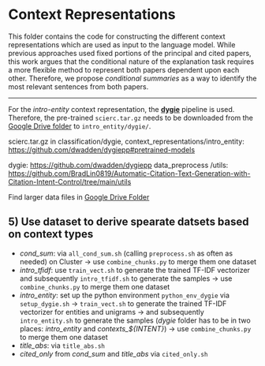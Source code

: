 # Context Representations

This folder contains the code for constructing the different context representations which are used as input to the language model. While previous approaches used fixed portions of the principal and cited papers, this work argues that the conditional nature of the explanation task requires a more flexible method to represent both papers dependent upon each other. Therefore, we propose *conditional summaries* as a way to identify the most relevant sentences from both papers.

______
For the *intro-entity* context representation, the [**dygie**](https://github.com/dwadden/dygiepp) pipeline is used. Therefore, the pre-trained `scierc.tar.gz` needs to be downloaded from the [Google Drive folder](https://drive.google.com/drive/folders/1uGxfWfnK_PtNfKEfuc2EbCuEQpZpjnQJ?usp=sharing) to `intro_entity/dygie/`.

scierc.tar.gz in classification/dygie, context_representations/intro_entity: https://github.com/dwadden/dygiepp#pretrained-models

dygie: https://github.com/dwadden/dygiepp
data_preprocess /utils: https://github.com/BradLin0819/Automatic-Citation-Text-Generation-with-Citation-Intent-Control/tree/main/utils

Find larger data files in [Google Drive Folder](https://drive.google.com/drive/folders/1uGxfWfnK_PtNfKEfuc2EbCuEQpZpjnQJ?usp=sharing)


## 5) Use dataset to derive spearate datsets based on context types
- *cond_sum*: via `all_cond_sum.sh` (calling `preprocess.sh` as often as needed) on Cluster -> use `combine_chunks.py` to merge them one dataset
- *intro_tfidf*: use `train_vect.sh` to generate the trained TF-IDF vectorizer and subsequently `intro_tfidf.sh` to generate the samples -> use `combine_chunks.py` to merge them one dataset
- *intro_entity*: set up the python environment `python_env_dygie` via `setup_dygie.sh` -> `train_vect.sh` to generate the trained TF-IDF vectorizer for entities and unigrams -> and subsequently `intro_entity.sh` to generate the samples (*dygie* folder has to be in two places: *intro_entity* and *contexts_${INTENT}*) -> use `combine_chunks.py` to merge them one dataset
- *title_abs*: via `title_abs.sh`
- *cited_only* from *cond_sum* and *title_abs* via `cited_only.sh`
